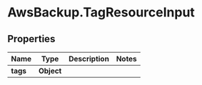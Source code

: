 # AwsBackup.TagResourceInput

## Properties

Name | Type | Description | Notes
------------ | ------------- | ------------- | -------------
**tags** | **Object** |  | 


